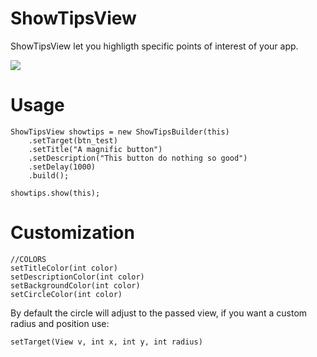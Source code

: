 ShowTipsView
============

ShowTipsView let you highligth specific points of interest of your app.

<a href="" target="_blank"><img src="https://github.com/amlcurran/ShowcaseView/raw/master/sample.png"/></a>

Usage
====
    ShowTipsView showtips = new ShowTipsBuilder(this)
		.setTarget(btn_test)
		.setTitle("A magnific button")
		.setDescription("This button do nothing so good")
		.setDelay(1000)
		.build();
		
	showtips.show(this);
	
Customization
=======
    //COLORS
    setTitleColor(int color)
    setDescriptionColor(int color)
    setBackgroundColor(int color)
    setCircleColor(int color)

By default the circle will adjust to the passed view, if you want a custom radius and position use: 

    setTarget(View v, int x, int y, int radius)


	


